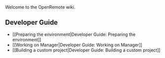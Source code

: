 Welcome to the OpenRemote wiki.

## Developer Guide

* [[Preparing the environment|Developer Guide: Preparing the environment]]
* [[Working on Manager|Developer Guide: Working on Manager]]
* [[Building a custom project|Developer Guide: Building a custom project]]

